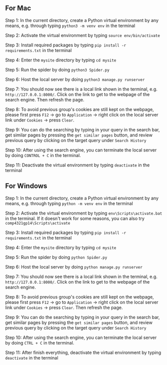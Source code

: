 ## For Mac

Step 1: In the current directory, create a Python virtual environment by any means, e.g. through typing `python3 -m venv env` in the terminal

Step 2: Activate the virtual environment by typing `source env/bin/activate`

Step 3: Install required packages by typing `pip install -r requirements.txt` in the terminal

Step 4: Enter the `mysite` directory by typing `cd mysite`

Step 5: Run the spider by doing `python3 Spider.py`

Step 6: Host the local server by doing `python3 manage.py runserver`

Step 7: You should now see there is a local link shown in the terminal, e.g. `http://127.0.0.1:8000/`. Click on the link to get to the webpage of the search engine. Then refresh the page.

Step 8: To avoid previous group's cookies are still kept on the webpage, please first press `F12` -> go to `Application` -> right click on the local server link under `Cookies` -> press `Clear`.

Step 9: You can do the searching by typing in your query in the search bar, get similar pages by pressing the `get similar pages` button, and review previous query by clicking on the target query under `Search History`

Step 10: After using the search engine, you can terminate the local server by doing `CONTROL + C` in the terminal.

Step 11: Deactivate the virtual environment by typing `deactivate` in the terminal

## For Windows

Step 1: In the current directory, create a Python virtual environment by any means, e.g. through typing `python -m venv env` in the terminal

Step 2: Activate the virtual environment by typing `env\Scripts\activate.bat` in the terminal. If it doesn't work for some reasons, you can also try `comp4321gp14\Scripts\activate`

Step 3: Install required packages by typing `pip install -r requirements.txt` in the terminal

Step 4: Enter the `mysite` directory by typing `cd mysite`

Step 5: Run the spider by doing `python Spider.py`

Step 6: Host the local server by doing `python manage.py runserver`

Step 7: You should now see there is a local link shown in the terminal, e.g. `http://127.0.0.1:8000/`. Click on the link to get to the webpage of the search engine.

Step 8: To avoid previous group's cookies are still kept on the webpage, please first press `F12` -> go to `Application` -> right click on the local server link under `Cookies` -> press `Clear`. Then refresh the page.

Step 9: You can do the searching by typing in your query in the search bar, get similar pages by pressing the `get similar pages` button, and review previous query by clicking on the target query under `Search History`

Step 10: After using the search engine, you can terminate the local server by doing `CTRL + C` in the terminal.

Step 11: After finish everything, deactivate the virtual environment by typing `deactivate` in the terminal
